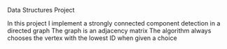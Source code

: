 Data Structures Project

In this project I implement a strongly connected component detection in a directed graph The graph is an adjacency matrix The algorithm always chooses the vertex with the lowest ID when given a choice

